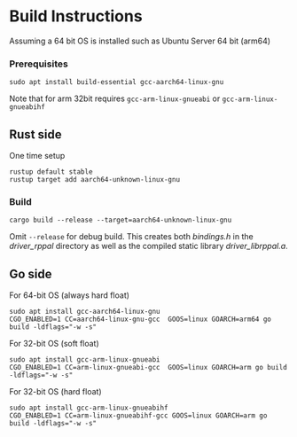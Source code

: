 # Build Instructions

Assuming a 64 bit OS is installed such as Ubuntu Server 64 bit (arm64)

### Prerequisites

```
sudo apt install build-essential gcc-aarch64-linux-gnu
```

Note that for arm 32bit requires  `gcc-arm-linux-gnueabi` or `gcc-arm-linux-gnueabihf`

## Rust side

One time setup
```
rustup default stable
rustup target add aarch64-unknown-linux-gnu
```

### Build

```
cargo build --release --target=aarch64-unknown-linux-gnu
```
Omit `--release` for debug build. This creates both *bindings.h* in the *driver_rppal* directory as well as the compiled static library *driver_librppal.a*.

## Go side

For 64-bit OS (always hard float)
```
sudo apt install gcc-aarch64-linux-gnu
CGO_ENABLED=1 CC=aarch64-linux-gnu-gcc  GOOS=linux GOARCH=arm64 go build -ldflags="-w -s"
```


For 32-bit OS (soft float)
```
sudo apt install gcc-arm-linux-gnueabi
CGO_ENABLED=1 CC=arm-linux-gnueabi-gcc  GOOS=linux GOARCH=arm go build -ldflags="-w -s"
```

For 32-bit OS (hard float)
```
sudo apt install gcc-arm-linux-gnueabihf
CGO_ENABLED=1 CC=arm-linux-gnueabihf-gcc GOOS=linux GOARCH=arm go build -ldflags="-w -s"
```
